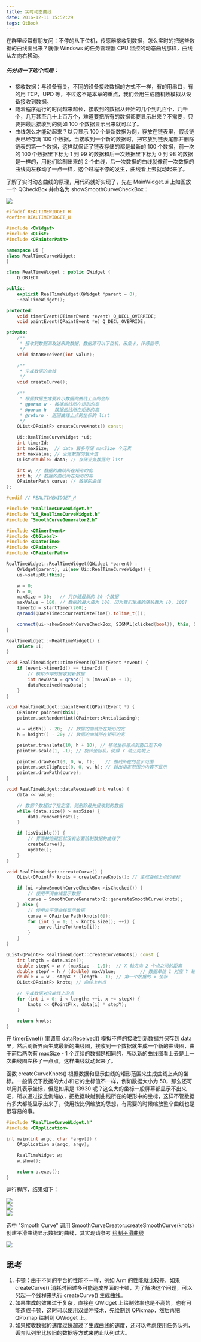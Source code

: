 ```yaml
---
title: 实时动态曲线
date: 2016-12-11 15:52:29
tags: QtBook
---
```


在群里经常有朋友问：不停的从下位机，传感器接收到数据，怎么实时的把这些数据的曲线画出来？就像 Windows 的任务管理器 CPU 监控的动态曲线那样，曲线从左向右移动。

##### 先分析一下这个问题：
* 接收数据：与设备有关，不同的设备接收数据的方式不一样，有的用串口，有的用 TCP，UPD 等，不过这不是本章的重点，我们会用生成随机数模拟从设备接收到数据。
* 随着程序运行的时间越来越长，接收到的数据从开始的几个到几百个，几千个，几万甚至几十上百万个，难道要把所有的数据都要显示出来？不需要，只要把最后接收到的例如 100 个数据显示出来就可以了。
* 曲线怎么才能动起来？以只显示 100 个最新数据为例，存放在链表里，假设链表已经存满 100 个数据，当接收到一个新的数据时，把它放到链表尾部并删除链表的第一个数据，这样就保证了链表存储的都是最新的 100 个数据，前一次的 100 个数据里下标为 1 到 99 的数据和后一次数据里下标为 0 到 98 的数据是一样的，用他们绘制出来的 2 个曲线，后一次数据的曲线就像前一次数据的曲线向左移动了一点一样，这个过程不停的发生，曲线看上去就动起来了。

了解了实时动态曲线的原理，用代码就好实现了，先在 MainWidget.ui 上如图放一个 QCheckBox 并命名为 showSmoothCurveCheckBox：

![](/img/qtbook/paint/Paint-RealTime-Curve-Ui.png)

```cpp
#ifndef REALTIMEWIDGET_H
#define REALTIMEWIDGET_H

#include <QWidget>
#include <QList>
#include <QPainterPath>

namespace Ui {
class RealTimeCurveWidget;
}

class RealTimeWidget : public QWidget {
    Q_OBJECT

public:
    explicit RealTimeWidget(QWidget *parent = 0);
    ~RealTimeWidget();

protected:
    void timerEvent(QTimerEvent *event) Q_DECL_OVERRIDE;
    void paintEvent(QPaintEvent *e) Q_DECL_OVERRIDE;

private:
    /**
     * 接收到数据源发送来的数据，数据源可以下位机，采集卡，传感器等。
     */
    void dataReceived(int value);

    /**
     * 生成数据的曲线
     */
    void createCurve();

    /**
     * 根据数据生成要表示数据的曲线上点的坐标
     * @param w - 数据曲线所在矩形的宽
     * @param h - 数据曲线所在矩形的高
     * @return - 返回曲线上点的坐标的 list
     */
    QList<QPointF> createCurveKnots() const;

    Ui::RealTimeCurveWidget *ui;
    int timerId;
    int maxSize;  // data 最多存储 maxSize 个元素
    int maxValue; // 业务数据的最大值
    QList<double> data; // 存储业务数据的 list

    int w; // 数据的曲线所在矩形的宽
    int h; // 数据的曲线所在矩形的高
    QPainterPath curve; // 数据的曲线
};

#endif // REALTIMEWIDGET_H
```
```cpp
#include "RealTimeCurveWidget.h"
#include "ui_RealTimeCurveWidget.h"
#include "SmoothCurveGenerator2.h"

#include <QTimerEvent>
#include <QtGlobal>
#include <QDateTime>
#include <QPainter>
#include <QPainterPath>

RealTimeWidget::RealTimeWidget(QWidget *parent) :
    QWidget(parent), ui(new Ui::RealTimeCurveWidget) {
    ui->setupUi(this);

    w = 0;
    h = 0;
    maxSize = 30;   // 只存储最新的 30 个数据
    maxValue = 100; // 数据的最大值为 100，因为我们生成的随机数为 [0, 100]
    timerId = startTimer(200);
    qsrand(QDateTime::currentDateTime().toTime_t());

    connect(ui->showSmoothCurveCheckBox, SIGNAL(clicked(bool)), this, SLOT(update()));
}

RealTimeWidget::~RealTimeWidget() {
    delete ui;
}

void RealTimeWidget::timerEvent(QTimerEvent *event) {
    if (event->timerId() == timerId) {
        // 模拟不停的接收到新数据
        int newData = qrand() % (maxValue + 1);
        dataReceived(newData);
    }
}

void RealTimeWidget::paintEvent(QPaintEvent *) {
    QPainter painter(this);
    painter.setRenderHint(QPainter::Antialiasing);

    w = width() - 20;  // 数据的曲线所在矩形的宽
    h = height() - 20; // 数据的曲线所在矩形的宽

    painter.translate(10, h + 10); // 移动坐标原点到窗口左下角
    painter.scale(1, -1); // 旋转坐标系，使得 Y 轴正向朝上

    painter.drawRect(0, 0, w, h);    // 曲线所在的显示范围
    painter.setClipRect(0, 0, w, h); // 超出指定范围的内容不显示
    painter.drawPath(curve);
}

void RealTimeWidget::dataReceived(int value) {
    data << value;

    // 数据个数超过了指定值，则删除最先接收到的数据
    while (data.size() > maxSize) {
        data.removeFirst();
    }

    if (isVisible()) {
        // 界面被隐藏后就没有必要绘制数据的曲线了
        createCurve();
        update();
    }
}

void RealTimeWidget::createCurve() {
    QList<QPointF> knots = createCurveKnots(); // 生成曲线上点的坐标

    if (ui->showSmoothCurveCheckBox->isChecked()) {
        // 使用平滑曲线显示数据
        curve = SmoothCurveGenerator2::generateSmoothCurve(knots);
    } else {
        // 使用非平滑曲线显示数据
        curve = QPainterPath(knots[0]);
        for (int i = 1; i < knots.size(); ++i) {
            curve.lineTo(knots[i]);
        }
    }
}

QList<QPointF> RealTimeWidget::createCurveKnots() const {
    int length = data.size();
    double stepX = w / (maxSize - 1.0);  // X 轴方向 2 个点之间的距离
    double stepY = h / (double) maxValue;         // 数据单位 1 对应 Y 轴 stepY 个像素
    double x = w - stepX * (length - 1); // 第一个数据的 x 坐标
    QList<QPointF> knots; // 曲线上的点

    // 生成数据对应曲线上的点
    for (int i = 0; i < length; ++i, x += stepX) {
        knots << QPointF(x, data[i] * stepY);
    }

    return knots;
}
```

在 timerEvnet() 里调用 dataReceived() 模拟不停的接收到新数据并保存到 data 里，然后刷新界面生成最新的曲线图，接收到一个数据就生成一个新的曲线图，由于前后两次有 maxSize - 1 个连续的数据是相同的，所以新的曲线图看上去是上一次曲线图左移了一点点，这样曲线就动起来了。

函数 createCurveKnots() 根据数据和显示曲线的矩形范围来生成曲线上点的坐标。一般情况下数据的大小和它的坐标值不一样，例如数据大小为 50，那么还可以用其表示坐标，但是如果是 13930 呢？这么大的坐标一般屏幕都显示不出来吧，所以通过按比例缩放，把数据映射到曲线所在的矩形中的坐标，这样不管数据有多大都能显示出来了，使用按比例缩放的思想，有需要的时候缩放整个曲线也是很容易的事。

```cpp
#include "RealTimeCurveWidget.h"
#include <QApplication>

int main(int argc, char *argv[]) {
    QApplication a(argc, argv);

    RealTimeWidget w;
    w.show();

    return a.exec();
}
```

运行程序，结果如下：

![](/img/qtbook/paint/Paint-RealTime-Curve-1.png)  
![](/img/qtbook/paint/Paint-RealTime-Curve-2.png)  
![](/img/qtbook/paint/Paint-RealTime-Curve-3.png)  

选中 "Smooth Curve" 调用 SmoothCurveCreator::createSmoothCurve(knots) 创建平滑曲线显示数据的曲线，其实现请参考 [绘制平滑曲线](/qtbook-paint-smooth-curve/)

![](/img/qtbook/paint/Paint-RealTime-Curve-4.png)  

## 思考
1. 卡顿：由于不同的平台的性能不一样，例如 Arm 的性能就比较差，如果 createCurve() 消耗时间过多可能造成界面的卡顿，为了解决这个问题，可以另起一个线程来执行 createCurve() 生成曲线。
2. 如果生成的效果过于复杂，直接在 QWidget 上绘制效率也是不高的，也有可能造成卡顿，这时可以使用双缓冲技术，先绘制到 QPixmap，然后再把 QPixmap 绘制到 QWidget 上。
3. 如果接收数据的速度过快超过了生成曲线的速度，还可以考虑使用任务队列，丢弃队列里比较旧的数据等方式来防止队列过大。

